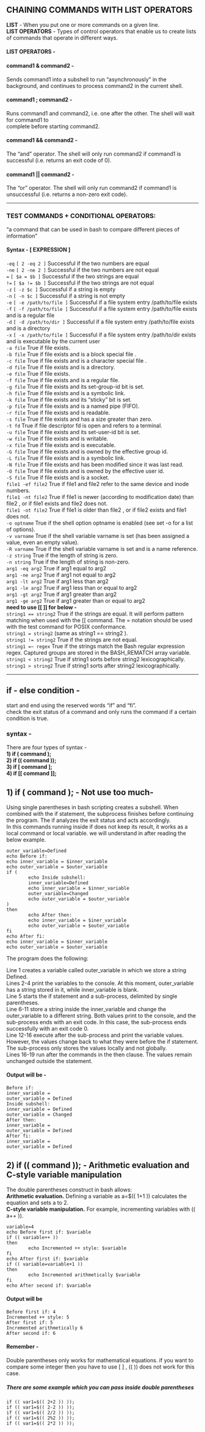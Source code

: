 ## CHAINING COMMANDS WITH LIST OPERATORS
**LIST** - When you put one or more commands on a given line. </br>
**LIST OPERATORS** - Types of control operators that enable us to create lists of commands that operate in different ways.
#### LIST OPERATORS - 
#### command1 & command2  - 
Sends command1 into a subshell to run “asynchronously” in the background, and continues to process 
command2 in the current shell.

#### command1 ; command2  - 
Runs command1 and command2, i.e. one after the other. The shell will wait for command1 to </br>
complete before starting command2. 

#### command1 && command2 -  
The “and” operator. The shell will only run command2 if command1 is
successful (i.e. returns an exit code of 0). 

#### command1 || command2 -  
The “or” operator. The shell will only run
command2 if command1 is unsuccessful (i.e. returns a non-zero exit code).

---
### TEST COMMANDS + CONDITIONAL OPERATORS:
“a command that can be used in bash to compare
different pieces of information”
#### Syntax - [ EXPRESSION ]


`-eq` `[ 2 -eq 2 ]` Successful if the two numbers are equal </br>
`-ne` `[ 2 -ne 2 ]` Successful if the two numbers are not equal </br>
`=` `[ $a = $b ]` Successful if the two strings are equal </br>
`!=` `[ $a != $b ]` Successful if the two strings are not equal </br>
`-z` `[ -z $c ]` Successful if a string is empty </br>
`-n` `[ -n $c ]` Successful if a string is not empty </br>
`-e` `[ -e /path/to/file ]` Successful if a file system entry /path/to/file exists </br>
`-f` `[ -f /path/to/file ]` Successful if a file system entry /path/to/file exists and is a regular file </br>
`-d`  `[ -d /path/to/dir ]` Successful if a file system entry /path/to/file exists and is a directory </br>
`-x` `[ -x /path/to/file ]` Successful if a file system entry /path/to/dir exists and is executable by the current user </br>
`-a file` True if file exists. </br>
`-b file` True if file exists and is a block special file . </br>
`-c file` True if file exists and is a character special file . </br>
`-d file` True if file exists and is a directory. </br>
`-e file` True if file exists. </br>
`-f file` True if file exists and is a regular file. </br>
`-g file` True if file exists and its set-group-id bit is set. </br>
`-h file` True if file exists and is a symbolic link. </br>
`-k file` True if file exists and its “sticky” bit is set. </br>
`-p file` True if file exists and is a named pipe (FIFO). </br>
`-r file` True if file exists and is readable. </br>
`-s file` True if file exists and has a size greater than zero. </br>
`-t fd` True if file descriptor fd is open and refers to a terminal. </br>
`-u file` True if file exists and its set-user-id bit is set. </br>
`-w file` True if file exists and is writable. </br>
`-x file` True if file exists and is executable. </br>
`-G file` True if file exists and is owned by the effective group id. </br>
`-L file` True if file exists and is a symbolic link. </br>
`-N file` True if file exists and has been modified since it was last read. </br>
`-O file` True if file exists and is owned by the effective user id. </br>
`-S file` True if file exists and is a socket. </br>
`file1 -ef file2` True if file1 and file2 refer to the same device and inode numbers. </br>
`file1 -nt file2` True if file1 is newer (according to modification date) than file2 , or if file1 exists and file2 does not. </br>
`file1 -ot file2` True if file1 is older than file2 , or if file2 exists and file1 does not. </br>
`-o optname` True if the shell option optname is enabled (see set -o for a list of options). </br>
`-v varname` True if the shell variable varname is set (has been assigned a value, even an empty value). </br>
`-R varname` True if the shell variable varname is set and is a name reference. </br>
`-z string` True if the length of string is zero. </br>
`-n string` True if the length of string is non-zero. </br>
`arg1 -eq arg2` True if arg1 equal to arg2 </br>
`arg1 -ne arg2` True if arg1 not equal to arg2 </br>
`arg1 -lt arg2` True if arg1 less than arg2 </br>
`arg1 -le arg2` True if arg1 less than or equal to arg2 </br>
`arg1 -gt arg2` True if arg1 greater than arg2 </br>
`arg1 -ge arg2` True if arg1 greater than or equal to arg2 </br>
**need to use [[ ]] for below -** </br>
`string1 == string2` True if the strings are equal. It will perform pattern matching when used with the [[ command. The = notation should be used with the test command for POSIX   conformance. </br>
`string1 = string2` (same as string1 == string2 ). </br>
`string1 != string2` True if the strings are not equal. </br>
`string1 =~ regex` True if the strings match the Bash regular expression regex. Captured groups are stored in the BASH_REMATCH array variable. </br>
`string1 < string2` True if string1 sorts before string2 lexicographically. </br>
`string1 > string2` True if string1 sorts after string2 lexicographically. </br>




---
## if - else condition -
start and end using the reserved words “if” and “fi”. </br>
check the exit status of a command and only runs the command if a certain condition is true.
### syntax -
There are four types of syntax - </br>
**1) if ( command );** </br>
**2) if (( command ));** </br>
**3) if [ command ];** </br>
**4) if [[ command ]];** </br>

## 1) if ( command ); - Not use too much-
Using single parentheses in bash scripting creates a subshell. When combined with the if statement, the subprocess finishes before continuing the program. The if analyzes the exit status and acts accordingly. </br>
In this commands running inside if does not keep its result, it works as a local command or local variable. we will understand in after reading the below example.
```
outer_variable=Defined
echo Before if:
echo inner_variable = $inner_variable
echo outer_variable = $outer_variable
if (
        echo Inside subshell:
        inner_variable=Defined
        echo inner_variable = $inner_variable
        outer_variable=Changed
        echo outer_variable = $outer_variable
)
then
        echo After then:
        echo inner_variable = $iner_variable
        echo outer_variable = $outer_variable
fi
echo After fi:
echo inner_variable = $inner_variable
echo outer_variable = $outer_variable
```
The program does the following: </br>

Line 1 creates a variable called outer_variable in which we store a string Defined. </br>
Lines 2-4 print the variables to the console. At this moment, outer_variable has a string stored in it, while inner_variable is blank. </br>
Line 5 starts the if statement and a sub-process, delimited by single parentheses. </br>
Line 6-11 store a string inside the inner_variable and change the outer_variable to a different string. Both values print to the console, and the sub-process ends with an exit code. In this case, the sub-process ends successfully with an exit code 0. </br>
Line 12-16 execute after the sub-process and print the variable values. However, the values change back to what they were before the if statement. The sub-process only stores the values locally and not globally. </br>
Lines 16-19 run after the commands in the then clause. The values remain unchanged outside the statement. </br>
#### Output will be -
```
Before if:
inner_variable = 
outer_variable = Defined
Inside subshell:
inner_variable = Defined
outer_variable = Changed
After then:
inner_variable = 
outer_variable = Defined
After fi:
inner_variable = 
outer_variable = Defined
```
## 2) if (( command )); - Arithmetic evaluation and C-style variable manipulation
The double parentheses construct in bash allows: </br>
**Arithmetic evaluation.** Defining a variable as a=$(( 1+1 )) calculates the equation and sets a to 2. </br>
**C-style variable manipulation.** For example, incrementing variables with (( a++ )). </br>
```
variable=4
echo Before first if: $variable
if (( variable++ ))
then
        echo Incremented ++ style: $variable
fi
echo After first if: $variable
if (( variable=variable+1 ))
then
        echo Incremented arithmetically $variable
fi
echo After second if: $variable
```
#### Output will be 
```
Before first if: 4
Incremented ++ style: 5
After first if: 5
Incremented arithmetically 6
After second if: 6
```
#### Remember - 
Double parentheses only works for mathematical equations. if you want to compare some integer then
you have to use [ ] , (( )) does not work for this case.

##### There are some example which you can pass inside double parentheses
`if (( var1=$(( 2+2 )) ));` </br>
`if (( var1=$(( 2-2 )) ));` </br>
`if (( var1=$(( 2/2 )) ));` </br>
`if (( var1=$(( 2%2 )) ));` </br>
`if (( var1=$(( 2*2 )) ));` </br>

